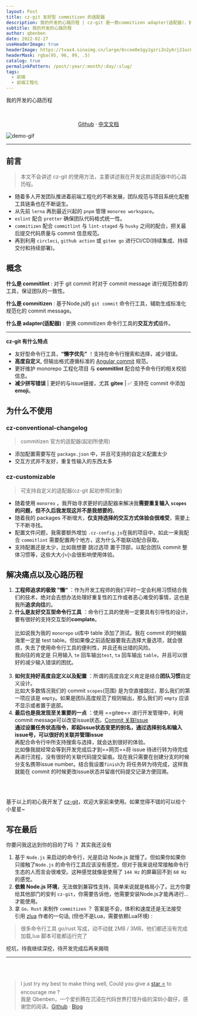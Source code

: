 ```yaml
---
layout: Post
title: cz-git 友好型 commitizen 的适配器
description: 我的开发的心路历程 | cz-git 是一款commitizen adapter(适配器)，拥有高度自定义，针对gitee commit issue支持，支持emoji的commit，与commitlint配合检查，可以有效减少commit错误，达到commit标准化规范，可针对monorepo前端工程化工具。
subtitle: 我的开发的心路历程
author: qbenben
date: 2022-02-27
useHeaderImage: true
headerImage: https://tvax4.sinaimg.cn/large/6ccee0e1gy1gzri3n2y6rj21uc0x648q.jpg
headerMask: rgba(95, 96, 99, .5)
catalog: true
permalinkPattern: /post/:year/:month/:day/:slug/
tags:
  - 前端
  - 前端工程化
---
```



我的开发的心路历程

<!-- more -->

<br>
<p align="center">
<a target="_blank" href="https://github.com/Zhengqbbb/cz-git">Github</a>
·
<a target="_blank" href="https://www.qbenben.com/docs/play/cz-git">中文文档</a>
</p>

![demo-gif](https://user-images.githubusercontent.com/40693636/154906217-e0b1c5d0-9294-4072-8082-c0cdd9392023.gif)

---
## 前言
> 本文不会讲述 cz-git 的使用方法，主要讲述我在开发这款适配器中的心路历程。

- 随着多人开发团队推进着前端工程化的不断发展，团队规范与项目系统化配套工具链条也在不断诞生。
- 从先前 `lerna` 再到最近兴起的 `pnpm` 管理 `monoreo workspace`。
- `eslint` 配合 `pretter` 确保团队代码格式统一性。
- `commitizen` 配合 `commitlint` 与 `lint-staged` 与 `husky` 之间的配合，把关最后提交代码质量与 commit 信息规范。
- 再到利用 `circleci`, `github action` 或 `gitee go` 进行CI/CD(持续集成、持续交付和持续部署)。

## 概念
**什么是 commitlint** : 对于 git commit 时对于 commit message 进行规范检查的工具，保证团队的一致性。

**什么是 commitizen** : 基于Node.js的 `git commit` 命令行工具，辅助生成标准化规范化的 commit message。

**什么是 adapter(适配器)** : 更换 commitizen 命令行工具的**交互方式**插件。

---

**cz-git 有什么特点**
- 友好型命令行工具，**“懒字优先”** ！支持在命令行搜索和选择，减少错误。
- **高度自定义**, 但输出格式遵循标准的 [Angular commit](https://github.com/angular/angular.js/blob/master/DEVELOPERS.md#commits) 规范。
- 更好维护 monorepo 工程化项目 与 **commitlint** 配合给予命令行的相关校验信息。
- **减少拼写错误** | 更好的与issue链接，尤其 **gitee** | ✅ 支持在 commit 中添加 **emoji**。

## 为什么不使用
### cz-conventional-changelog
> commitizen 官方的适配器(起初所使用)
  - 添加配置需要写在 `package.json` 中，并且可支持的自定义配置太少
  - 交互方式并不友好，重复性输入的东西太多

### cz-customizable
> 可支持自定义的适配器(cz-git 起初参照对象)
  - 随着使用 `monoreo` ，我开始寻求更好的适配器来解决我**需要重复输入 `scopes` **的问题，但不久后**我发现这并不是我想要的**。
  - 随着我的 packages 不断增大，**仅支持选择的交互方式体验会很难受**，需要上下不断寻找。
  - 配置文件问题，我需要额外增加 `.cz-config.js`在我的项目中，如此一来我配合 `commitlint` 需要配置两个地方，这为什么不能联动配合获取。
  - 支持配置还是太少，比如我想要 跳过选项 置于顶部，以配合团队 commit 整体习惯等，这些大大小小会很影响使用体验。


## 解决痛点以及心路历程

1. **工程师追求的极致 ”懒“** ：作为开发工程师的我们平时一定会利用习惯结合我们的技术，绝对会去想办法处理好重复性的工作或者恶心难受的事情，这也是我所**追求向往**的。
2. **什么是友好交互型命令行工具** ：命令行工具的使用一定要具有引导性的设计，要有很好的支持交互型的**complate**。<br><br>比如说我为我的 `monorepo` ui库中 table 添加了测试。我在 commit 的时候脑海里一定是 test table。但如果像之前适配器要我去选择大量选项，就会很烦，失去了使用命令行工具的便利性，并且还有出错的风险。<br>我向往的肯定是 只用输入 `te` 回车输出`test`, `ta` 回车输出 `table`，并且可以很好的减少输入错误的困扰。<br><br>
3. **如何支持好高度自定义以及配置** ：所谓的高度自定义肯定是结合**团队习惯**自定义设计。<br>比如大多数情况我们的 commit `scopes`(范围) 是为空直接跳过，那么我们的第一项应该是 `empty`。如果是团队高度规范了规则输出，那么我们的 `empty` 应该不显示或者置于底部。
4. **最后也是我发现至关重要的一点** ：使用 ==gitee== 进行开发管理中，利用 commit message可以改变issue状态。[Commit 关联Issue](https://gitee.com/help/articles/4141#article-header2) <br> 
  **通过设置任务状态指令，即起issue状态变更的别名，通过选择别名和输入issue号，可以很好的关联并管理issue**<br>
  再配合命令行中所支持搜索与选择，就会达到很好的体验。   
  比如像我就经常会等到开发完成后才到==网页==将 issue 待进行转为待完成再进行流程，没有很好的关联代码提交留痕。现在我只需要在创建分支的时候分支名携带issue number。结合我设置`finish`为 将任务转为待完成，这样我就能在 commit 的时候更改issue状态并留痕代码提交记录方便回溯。

<br>
<br>

基于以上的初心我开发了 [cz-git](https://github.com/Zhengqbbb/cz-git)，欢迎大家前来使用。如果觉得不错的可以给个小星星~


## 写在最后
你要问我这达到你的目的了吗 ？ 其实我还没有
1. 基于 `Node.js` 来启动的命令行，光是启动 Node.js 就慢了。但如果你如果你只接触了`Node.js` 的命令行工具应该没有感觉，但对于我来说经常接触命令行生态的人而言会很难受。这种感觉就像是使用了 `144 Hz` 的屏幕回不到 `60 Hz` 的感觉。
2. **依赖 Node.js 环境**，无法做到兼容性支持，简单来说就是格局小了。比方你要给其他部门的安利 `cz-git`，你需要告诉他，他需要安装Node.js才能再进行...才能使用。
3. 拿 `Go，Rust` 来制作 `commitizen` ？ 答案是不会，体积和速度还是无法接受<br>
引用 [zlua](https://github.com/skywind3000/z.lua) 作者的一句话, (但也不是Lua，需要依赖Lua环境) : 
> 很多命令行工具 go/rust 写成，动不动就 2MB / 3MB，他们都还没有完成加载,lua 脚本可能都运行完了

挖坑，待我继续深挖，待开发完成后再来揭晓

---

<br>
<br>

> I just try my best to make thing well, Could you give a [star ⭐](https://github.com/Zhengqbbb/cz-git) to encourage me ?     
> 我是 Qbenben，一个爱折腾在沉浸在代码世界打怪升级的深圳小靓仔，感谢您的阅读。[Github](https://github.com/Zhengqbbb) · [Blog](https://www.qbenben.com/)
